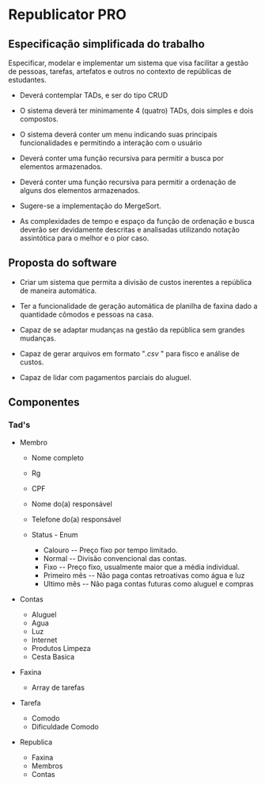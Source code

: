 # Republicator PRO

## Especificação simplificada do trabalho

Especificar, modelar e implementar um sistema que visa facilitar a gestão de pessoas, tarefas, artefatos e outros no contexto de repúblicas de estudantes.

- Deverá contemplar TADs, e ser do tipo CRUD

- O sistema deverá ter minimamente 4 (quatro) TADs, dois simples e dois compostos.

- O sistema deverá conter um menu indicando suas principais funcionalidades e permitindo a interação com o usuário

- Deverá conter uma função recursiva para permitir a busca por elementos armazenados.

- Deverá conter uma função recursiva para permitir a ordenação de alguns dos elementos armazenados.

- Sugere-se a implementação do MergeSort.

- As complexidades de tempo e espaço da função de ordenação e busca deverão ser devidamente descritas e analisadas utilizando notação assintótica para o melhor e o pior caso.

## Proposta do software

- Criar um sistema que permita a divisão de custos inerentes a república de maneira automática.

- Ter a funcionalidade de geração automática de planilha de faxina dado a quantidade cômodos e pessoas na casa.

- Capaz de se adaptar mudanças na gestão da república sem grandes mudanças.

- Capaz de gerar arquivos em formato "_.csv_ " para fisco e análise de custos.

- Capaz de lidar com pagamentos parciais do aluguel.

## Componentes

### Tad's

- Membro

  - Nome completo
  - Rg
  - CPF
  - Nome do(a) responsável
  - Telefone do(a) responsável

  - Status - Enum

    - Calouro -- Preço fixo por tempo limitado.
    - Normal -- Divisão convencional das contas.
    - Fixo -- Preço fixo, usualmente maior que a média individual.
    - Primeiro mês -- Não paga contas retroativas como água e luz
    - Ultimo mês -- Não paga contas futuras como aluguel e compras

- Contas

  - Aluguel
  - Agua
  - Luz
  - Internet
  - Produtos Limpeza
  - Cesta Basica

- Faxina

  - Array de tarefas

- Tarefa

  - Comodo
  - Dificuldade Comodo

- Republica

  - Faxina
  - Membros
  - Contas
